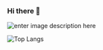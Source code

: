 ### Hi there 👋

<!--
**warioddly/warioddly** is a ✨ _special_ ✨ repository because its `README.md` (this file) appears on your GitHub profile.

Here are some ideas to get you started:

- 🔭 I’m currently working on ...
- 🌱 I’m currently learning ...
- 👯 I’m looking to collaborate on ...
- 🤔 I’m looking for help with ...
- 💬 Ask me about ...
- 📫 How to reach me: ...
- 😄 Pronouns: ...
- ⚡ Fun fact: ...
-->


![enter image description here](https://github-readme-stats.vercel.app/api?username=warioddly&&show_icons=true&&theme=tokyonight)

![Top Langs](https://github-readme-stats.vercel.app/api/top-langs/?username=warioddly)
